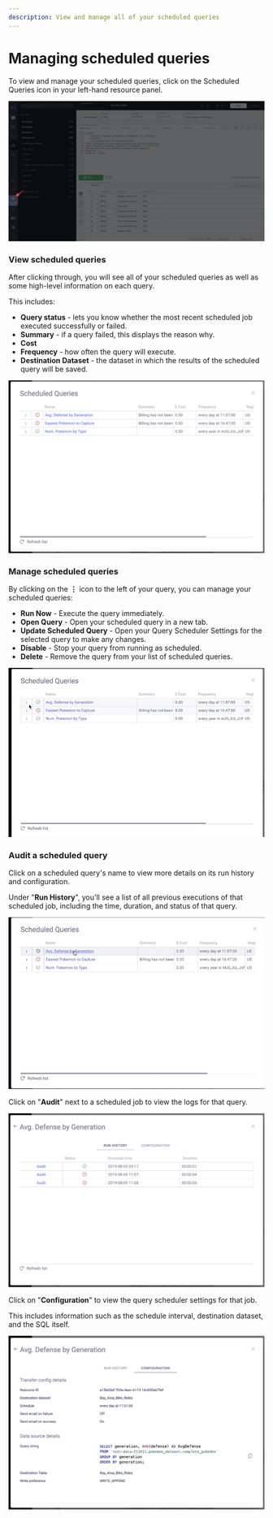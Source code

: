 ```yaml
---
description: View and manage all of your scheduled queries
---
```


# Managing scheduled queries

To view and manage your scheduled queries, click on the Scheduled Queries icon in your left-hand resource panel.

![](../.gitbook/assets/image%20%2840%29.png)



### View scheduled queries

After clicking through, you will see all of your scheduled queries as well as some high-level information on each query.

This includes: 

* **Query status** - lets you know whether the most recent scheduled job executed successfully or failed.
* **Summary** - if a query failed, this displays the reason why.
* **Cost**
* **Frequency** - how often the query will execute.
* **Destination Dataset** - the dataset in which the results of the scheduled query will be saved.

![](../.gitbook/assets/image%20%28102%29.png)

### Manage scheduled queries



By clicking on the **⋮** icon to the left of your query, you can manage your scheduled queries:

* **Run Now** - Execute the query immediately.
* **Open Query** - Open your scheduled query in a new tab.
* **Update Scheduled Query** - Open your Query Scheduler Settings for the selected query to make any changes.
* **Disable** - Stop your query from running as scheduled.
* **Delete** - Remove the query from your list of scheduled queries.

![](../.gitbook/assets/cleanshot-2019-08-05-at-17.19.43.gif)

### Audit a scheduled query

Click on a scheduled query's name to view more details on its run history and configuration.

Under "**Run History**", you'll see a list of all previous executions of that scheduled job, including the time, duration, and status of that query.

![](../.gitbook/assets/cleanshot-2019-08-05-at-17.33.30.gif)

Click on "**Audit**" next to a scheduled job to view the logs for that query.

![](../.gitbook/assets/image%20%2832%29.png)

Click on "**Configuration**" to view the query scheduler settings for that job. 

This includes information such as the schedule interval, destination dataset, and the SQL itself.  


![](../.gitbook/assets/image%20%2893%29.png)

